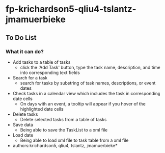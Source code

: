 # fp-krichardson5-qliu4-tslantz-jmamuerbieke
## To Do List
### What it can do?
* Add tasks to a table of tasks
  * click the 'Add Task' button, type the task name, description, and time into corresponding text fields
* Search for a task 
  * search for tasks by substring of task names, descriptions, or event dates 
* Check tasks in a calendar view which includes the task in corresponding date cells
  * On days with an event, a tooltip will appear if you hover of the highlighted date cells
* Delete tasks
  * Delete selected tasks from a table of tasks
* Save data
  * Being able to save the TaskList to a xml file
* Load date
  * Being able to load xml file to task table from a xml file
* authors:krichardson5, qliu4, tslantz, jmamuerbieke*
